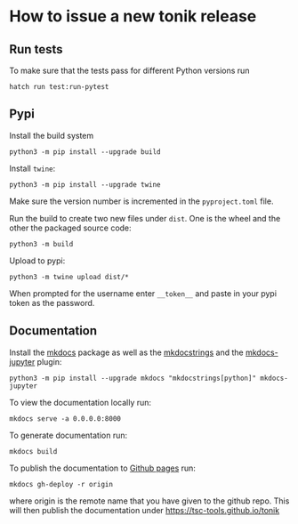 # How to issue a new tonik release

## Run tests
To make sure that the tests pass for different Python versions run
```
hatch run test:run-pytest
```

## Pypi
Install the build system
```
python3 -m pip install --upgrade build
```
Install `twine`:
```
python3 -m pip install --upgrade twine
```
Make sure the version number is incremented in the `pyproject.toml` file.

Run the build to create two new files under `dist`. One is the wheel and the other the packaged source code:
```
python3 -m build
```
Upload to pypi:
```
python3 -m twine upload dist/*
```
When prompted for the username enter `__token__` and paste in your pypi token as the password.

## Documentation
Install the [mkdocs](https://www.mkdocs.org/) package as well as the [mkdocstrings](https://mkdocstrings.github.io/) and the [mkdocs-jupyter](https://github.com/danielfrg/mkdocs-jupyter) plugin:
```
python3 -m pip install --upgrade mkdocs "mkdocstrings[python]" mkdocs-jupyter
```

To view the documentation locally run:
```
mkdocs serve -a 0.0.0.0:8000
```
To generate documentation run:
```
mkdocs build
```

To publish the documentation to [Github pages](https://pages.github.com/) run:

```
mkdocs gh-deploy -r origin
```
where origin is the remote name that you have given to the github repo. This will then publish the documentation under https://tsc-tools.github.io/tonik